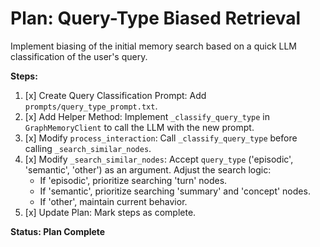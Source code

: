 # Plan: Query-Type Biased Retrieval

Implement biasing of the initial memory search based on a quick LLM classification of the user's query.

**Steps:**

1.  [x] Create Query Classification Prompt: Add `prompts/query_type_prompt.txt`.
2.  [x] Add Helper Method: Implement `_classify_query_type` in `GraphMemoryClient` to call the LLM with the new prompt.
3.  [x] Modify `process_interaction`: Call `_classify_query_type` before calling `_search_similar_nodes`.
4.  [x] Modify `_search_similar_nodes`: Accept `query_type` ('episodic', 'semantic', 'other') as an argument. Adjust the search logic:
    *   If 'episodic', prioritize searching 'turn' nodes.
    *   If 'semantic', prioritize searching 'summary' and 'concept' nodes.
    *   If 'other', maintain current behavior.
5.  [x] Update Plan: Mark steps as complete.

**Status: Plan Complete**
